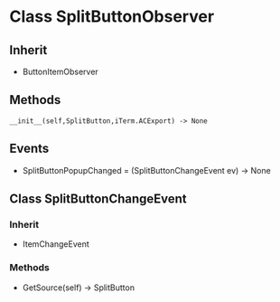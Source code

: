 # Class SplitButtonObserver

## Inherit

* ButtonItemObserver

## Methods
```
__init__(self,SplitButton,iTerm.ACExport) -> None
```

## Events

* SplitButtonPopupChanged = (SplitButtonChangeEvent ev) -> None

## Class SplitButtonChangeEvent

### Inherit

* ItemChangeEvent

### Methods

* GetSource(self) -> SplitButton


